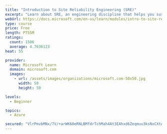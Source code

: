 ```yaml
---
title: "Introduction to Site Reliability Engineering (SRE)"
excerpt: "Learn about SRE, an engineering discipline that helps you sustainably achieve the appropriate level of reliability in your systems, services, and products."
webUrl: https://docs.microsoft.com/en-us/learn/modules/intro-to-site-reliability-engineering/
type: course
price: Free
length: PT55M
ratings:
  count: 1506
  average: 4.7636123
heat: 55

provider:
  name: Microsoft Learn
  domain: microsoft.com
  images:
    - url: /assets/images/organizations/microsoft.com-50x50.jpg
      width: 50
      height: 50

levels:
  - Beginner

topics:
  - Azure

secured: "VlrPmvbMNx/7V/+arWK60eRNLBMfdrTchMah4At3EAhxd6Zeqmuu3ksNxCXtAR9xNEuxj+jGOVuH+2y++NRANCHNlRNJPlKhv2WFpTprqC478kbNLmBFDI9vv/sP7NYQLbDREX70mTb1prVYkenbHSWM/mo+mLkVB6LfpCDwuUZzskecEx1gN4BLI4ZBvY0XFyFGi7rGF9zt6oWA5iphhzBNUWnGsguv4tyWZZuBGXapQqKJ8N5P1TcdLL7WMx8QBHaOt0Peqn/2VTqbMQ4An+KUtr1OQz/JG5FU/Jbwq79wed2sBOB9L23JX+TlZpGZQw7IJaZFp4DeTG/4q8bXmakVHo6Q1l0McAMw6HMCa3w2VhEjjZQnhSaICH1czIXCQinLqg3SS1KQ45O4R+gZGmeBNGFnLnQeZioP77kXn4s=;T0LyCcYbaEX7PxaYiXA5rQ=="
---
```


